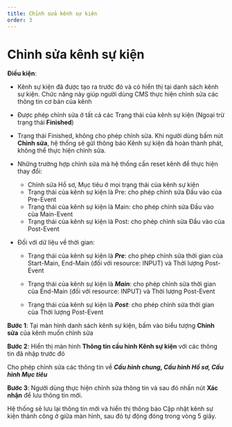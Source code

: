 ```yaml
---
title: Chỉnh sửa kênh sự kiện
order: 3
---
```


# Chỉnh sửa kênh sự kiện

**Điều kiện**:

- Kênh sự kiện đã được tạo ra trước đó và có hiển thị tại danh sách kênh sự kiện. Chức năng này giúp người dùng CMS thực hiện chỉnh sửa các thông tin cơ bản của kênh

- Được phép chỉnh sửa ở tất cả các Trạng thái của kênh sự kiện (Ngoại trừ trạng thái **Finished**)

- Trạng thái Finished, không cho phép chỉnh sửa. Khi người dùng bấm nút **Chỉnh sửa**, hệ thống sẽ gửi thông báo Kênh sự kiện đã hoàn thành phát, không thể thực hiện chỉnh sửa.

- Những trường hợp chỉnh sửa mà hệ thống cần reset kênh để thực hiện thay đổi:
  - Chỉnh sửa Hồ sơ, Mục tiêu ở mọi trạng thái của kênh sự kiện
  - Trạng thái của kênh sự kiện là Pre: cho phép chỉnh sửa Đầu vào của Pre-Event
  - Trạng thái của kênh sự kiện là Main: cho phép chỉnh sửa Đầu vào của Main-Event
  - Trạng thái của kênh sự kiện là Post: cho phép chỉnh sửa Đầu vào của Post-Event

- Đối với dữ liệu về thời gian:
  - Trạng thái của kênh sự kiện là _**Pre**_: cho phép chỉnh sửa thời gian của Start-Main, End-Main (đối với resource: INPUT) và Thời lượng Post-Event

  - Trạng thái của kênh sự kiện là _**Main**_: cho phép chỉnh sửa thời gian của End-Main (đối với resource: INPUT) và Thời lượng Post-Event

  - Trạng thái của kênh sự kiện là _**Post**_: cho phép chỉnh sửa thời gian của Thời lượng Post-Event

**Bước 1**:  Tại màn hình danh sách kênh sự kiện, bấm vào biểu tượng **Chỉnh sửa** của kênh muốn chỉnh sửa

**Bước 2**: Hiển thị màn hình **Thông tin cấu hình Kênh sự kiện** với các thông tin đã nhập trước đó

Cho phép chỉnh sửa các thông tin về _**Cấu hình chung, Cấu hình Hồ sơ, Cấu hình Mục tiêu**_

**Bước 3**: Người dùng thực hiện chỉnh sửa thông tin  và sau đó nhấn nút **Xác nhận** để lưu thông tin mới.

Hệ thống sẽ lưu lại thông tin mới và hiển thị thông báo Cập nhật kênh sự kiện thành công ở giữa màn hình, sau đó tự động đóng trong vòng 5 giây.

